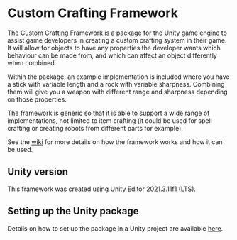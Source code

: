 # Custom Crafting Framework
 
The Custom Crafting Framework is a package for the Unity game engine to assist game developers in creating a custom crafting system in their game. It will allow for objects to have any properties the developer wants which behaviour can be made from, and which can affect an object differently when combined.

Within the package, an example implementation is included where you have a stick with variable length and a rock with variable sharpness. Combining them will give you a weapon with different range and sharpness depending on those properties.

The framework is generic so that it is able to support a wide range of implementations, not limited to item crafting (it could be used for spell crafting or creating robots from different parts for example).

See the [wiki](https://github.com/Kuramura300/Custom-Crafting-Framework/wiki) for more details on how the framework works and how it can be used.

## Unity version

This framework was created using Unity Editor 2021.3.11f1 (LTS).

## Setting up the Unity package

Details on how to set up the package in a Unity project are available [here](https://github.com/Kuramura300/Custom-Crafting-Framework/wiki/Usage#unity-setup).
